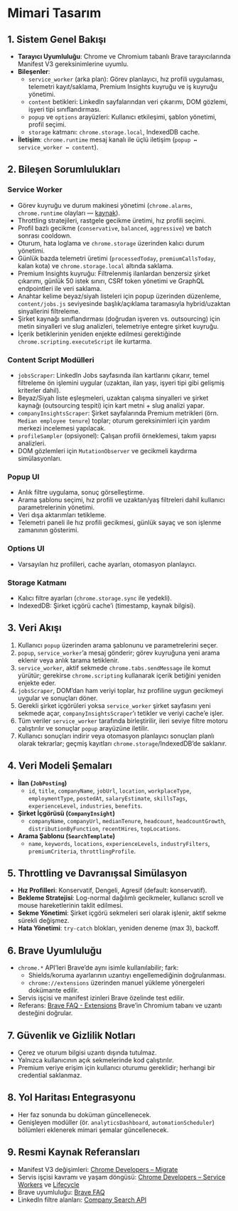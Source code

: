 <!-- docs/architecture.md -->
# Mimari Tasarım

## 1. Sistem Genel Bakışı

- **Tarayıcı Uyumluluğu**: Chrome ve Chromium tabanlı Brave tarayıcılarında Manifest V3 gereksinimlerine uyumlu.
- **Bileşenler**:
  - `service_worker` (arka plan): Görev planlayıcı, hız profili uygulaması, telemetri kayıt/saklama, Premium Insights kuyruğu ve iş kuyruğu yönetimi.
  - `content` betikleri: LinkedIn sayfalarından veri çıkarımı, DOM gözlemi, işyeri tipi sınıflandırması.
  - `popup` ve `options` arayüzleri: Kullanıcı etkileşimi, şablon yönetimi, profil seçimi.
  - `storage` katmanı: `chrome.storage.local`, IndexedDB cache.
- **İletişim**: `chrome.runtime` mesaj kanalı ile üçlü iletişim (`popup ↔ service_worker ↔ content`).

## 2. Bileşen Sorumlulukları

### Service Worker

- Görev kuyruğu ve durum makinesi yönetimi (`chrome.alarms`, `chrome.runtime` olayları — [kaynak](https://developer.chrome.com/docs/extensions/develop/concepts/service-workers/lifecycle/)).
- Throttling stratejileri, rastgele gecikme üretimi, hız profili seçimi.
- Profil bazlı gecikme (`conservative`, `balanced`, `aggressive`) ve batch sonrası cooldown.
- Oturum, hata loglama ve `chrome.storage` üzerinden kalıcı durum yönetimi.
- Günlük bazda telemetri üretimi (`processedToday`, `premiumCallsToday`, kalan kota) ve `chrome.storage.local` altında saklama.
- Premium Insights kuyruğu: Filtrelenmiş ilanlardan benzersiz şirket çıkarımı, günlük 50 istek sınırı, CSRf token yönetimi ve GraphQL endpointleri ile veri saklama.
- Anahtar kelime beyaz/siyah listeleri için popup üzerinden düzenleme, `content/jobs.js` seviyesinde başlık/açıklama taramasıyla hybrid/uzaktan sinyallerini filtreleme.
- Şirket kaynağı sınıflandırması (doğrudan işveren vs. outsourcing) için metin sinyalleri ve slug analizleri, telemetriye entegre şirket kuyruğu.
- İçerik betiklerinin yeniden enjekte edilmesi gerektiğinde `chrome.scripting.executeScript` ile kurtarma.

### Content Script Modülleri

- `jobsScraper`: LinkedIn Jobs sayfasında ilan kartlarını çıkarır, temel filtreleme ön işlemini uygular (uzaktan, ilan yaşı, işyeri tipi gibi gelişmiş kriterler dahil).
- Beyaz/Siyah liste eşleşmeleri, uzaktan çalışma sinyalleri ve şirket kaynağı (outsourcing tespiti) için kart metni + slug analizi yapar.
- `companyInsightsScraper`: Şirket sayfalarında Premium metrikleri (örn. `Median employee tenure`) toplar; oturum gereksinimleri için yardım merkezi incelemesi yapılacak.
- `profileSampler` (opsiyonel): Çalışan profili örneklemesi, takım yapısı analizleri.
- DOM gözlemleri için `MutationObserver` ve gecikmeli kaydırma simülasyonları.

### Popup UI

- Anlık filtre uygulama, sonuç görselleştirme.
- Arama şablonu seçimi, hız profili ve uzaktan/yaş filtreleri dahil kullanıcı parametrelerinin yönetimi.
- Veri dışa aktarımları tetikleme.
- Telemetri paneli ile hız profili gecikmesi, günlük sayaç ve son işlenme zamanının gösterimi.

### Options UI

- Varsayılan hız profilleri, cache ayarları, otomasyon planlayıcı.

### Storage Katmanı

- Kalıcı filtre ayarları (`chrome.storage.sync` ile yedekli).
- IndexedDB: Şirket içgörü cache’i (timestamp, kaynak bilgisi).

## 3. Veri Akışı

1. Kullanıcı `popup` üzerinden arama şablonunu ve parametrelerini seçer.
2. `popup`, `service_worker`’a mesaj gönderir; görev kuyruğuna yeni arama eklenir veya anlık tarama tetiklenir.
3. `service_worker`, aktif sekmede `chrome.tabs.sendMessage` ile komut yürütür; gerekirse `chrome.scripting` kullanarak içerik betiğini yeniden enjekte eder.
4. `jobsScraper`, DOM’dan ham veriyi toplar, hız profiline uygun gecikmeyi uygular ve sonuçları döner.
5. Gerekli şirket içgörüleri yoksa `service_worker` şirket sayfasını yeni sekmede açar, `companyInsightsScraper`’ı tetikler ve veriyi cache’e işler.
6. Tüm veriler `service_worker` tarafında birleştirilir, ileri seviye filtre motoru çalıştırılır ve sonuçlar `popup` arayüzüne iletilir.
7. Kullanıcı sonuçları indirir veya otomasyon planlayıcı sonuçları planlı olarak tekrarlar; geçmiş kayıtları `chrome.storage`/IndexedDB’de saklanır.

## 4. Veri Modeli Şemaları

- **İlan (`JobPosting`)**
  - `id`, `title`, `companyName`, `jobUrl`, `location`, `workplaceType`, `employmentType`, `postedAt`, `salaryEstimate`, `skillsTags`, `experienceLevel`, `industries`, `benefits`.
- **Şirket İçgörüsü (`CompanyInsight`)**
  - `companyName`, `companyUrl`, `medianTenure`, `headcount`, `headcountGrowth`, `distributionByFunction`, `recentHires`, `topLocations`.
- **Arama Şablonu (`SearchTemplate`)**
  - `name`, `keywords`, `locations`, `experienceLevels`, `industryFilters`, `premiumCriteria`, `throttlingProfile`.

## 5. Throttling ve Davranışsal Simülasyon

- **Hız Profilleri**: Konservatif, Dengeli, Agresif (default: konservatif).
- **Bekleme Stratejisi**: Log-normal dağılımlı gecikmeler, kullanıcı scroll ve mouse hareketlerinin taklit edilmesi.
- **Sekme Yönetimi**: Şirket içgörü sekmeleri seri olarak işlenir, aktif sekme sürekli değişmez.
- **Hata Yönetimi**: `try-catch` blokları, yeniden deneme (max 3), backoff.

## 6. Brave Uyumluluğu

- `chrome.*` API’leri Brave’de aynı isimle kullanılabilir; fark:
  - Shields/koruma ayarlarının uzantıyı engellemediğinin doğrulanması.
  - `chrome://extensions` üzerinden manuel yükleme yönergeleri dokümante edilir.
- Servis işçisi ve manifest izinleri Brave özelinde test edilir.
- Referans: [Brave FAQ - Extensions](https://brave.com/faq/#extensions) Brave’in Chromium tabanı ve uzantı desteğini doğrular.

## 7. Güvenlik ve Gizlilik Notları

- Çerez ve oturum bilgisi uzantı dışında tutulmaz.
- Yalnızca kullanıcının açık sekmelerinde kod çalıştırılır.
- Premium veriye erişim için kullanıcı oturumu gereklidir; herhangi bir credential saklanmaz.

## 8. Yol Haritası Entegrasyonu

- Her faz sonunda bu doküman güncellenecek.
- Genişleyen modüller (ör. `analyticsDashboard`, `automationScheduler`) bölümleri eklenerek mimari şemalar güncellenecek.

## 9. Resmi Kaynak Referansları

- Manifest V3 değişimleri: [Chrome Developers – Migrate](https://developer.chrome.com/docs/extensions/develop/migrate/)
- Servis işçisi kavramı ve yaşam döngüsü: [Chrome Developers – Service Workers](https://developer.chrome.com/docs/extensions/develop/concepts/service-workers/) ve [Lifecycle](https://developer.chrome.com/docs/extensions/develop/concepts/service-workers/lifecycle/)
- Brave uyumluluğu: [Brave FAQ](https://brave.com/faq/#extensions)
- LinkedIn filtre alanları: [Company Search API](https://learn.microsoft.com/en-us/linkedin/marketing/community-management/organizations/company-search?view=li-lms-2025-09)
